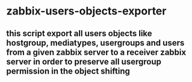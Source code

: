 # zabbix-users-objects-exporter

## this script export all users objects like hostgroup, mediatypes, usergroups and users from a given zabbix server to a receiver zabbix server in order to preserve all usergroup permission in the object shifting

